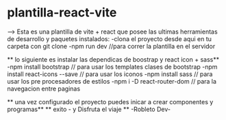 # plantilla-react-vite
--> Esta es una plantilla de vite + react que posee las ultimas herramientas de desarrollo y paquetes instalados:
-clona el proyecto desde aqui en tu carpeta con git clone 
-npm run dev  //para correr la plantilla en el servidor

** lo siguiente es instalar las dependicas de boostrap y react icon + sass**
-npm install bootstrap // para usar los templates  clases de bootstrap
-npm install react-icons --save // para usar los iconos
-npm install  sass  // para usar los pre procesadores de estilos
-npm i -D react-router-dom // para la navegacion entre paginas

** una vez configurado el proyecto puedes inicar a crear componentes y programas**
                ** exito - y Disfruta el viaje **
                          -Robleto Dev-
